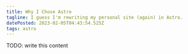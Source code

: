 ```yaml
---
title: Why I Chose Astro
tagline: I guess I'm rewriting my personal site (again) in Astro.
datePosted: 2023-02-05T04:43:54.525Z
tags: astro
---
```


TODO: write this content